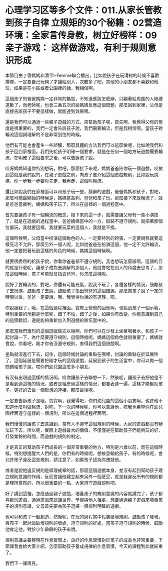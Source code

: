 # 心理学习区等多个文件：011.从家长管教到孩子自律 立规矩的30个秘籍：02营造环境：全家言传身教，树立好榜样：09 亲子游戏： 这样做游戏，有利于规则意识形成

本節目由丁香媽媽和清平I-Femme聯合播出，比如說孩子在玩滑梯的時候不喜歡排隊，一定要自己玩夠了才讓給別人，次數多了吧，其他的小朋友都不喜歡和他玩，如果是在小區或者公園裡的話，我相信啊。

這個孩子的爸爸媽媽一定非常的尷尬，不知道應該怎麼辦，只顧著給周圍的人賠禮道歉了，而老師呢，也會三番五次的給媽媽反應這個問題，那麼回到家裡，父母是直接告訴孩子不要這樣做，就能達到效果嗎。

還是我們可以通過一些親子遊戲的方式，來幫助孩子呢，首先啊，我覺得父母的態度是很重要的，我們一定會告訴孩子說，我們需要輪流，但是我相信啊，當孩子對輪流這個詞理解的不是非常到位的時候。

他們有可能也會產生一些誤解，那麼具體的方法我們可以這麼做呢，比如說我們和孩子回到家裡面，我們先給孩子明確一個要求，就是在任何一個地方玩遊戲需要輪流，在明確了這個要求之後，可以告訴孩子說。

哎呀媽媽知道你特別想玩，對吧，那麼接下來呢，媽媽爸爸陪你玩一個遊戲，哎放到這就是我們說的，在親子遊戲之前，向孩子要介紹這個遊戲規則，比如說玩跳棋，你一步我一步要你先走，我再走，這個叫輪流。

還比如說我們在家裡面可以和孩子玩一些，猜辭的遊戲，爸爸媽媽和孩子，對吧，那麼可能最開始的時候是，媽媽當裁判，爸爸和孩子玩，那麼接下來就輪流了，就是爸爸當裁判，媽媽和孩子玩了，所以在這樣的一個過程當中。

首先要讓孩子有一個輪流的概念，接下來的這一步，就需要讓父母有一些小演技了，就是在遊戲的過程當中，爸爸媽媽當中的一方，假裝不遵守規則，就把著那個位置玩，我就要這樣，我就要玩菜的這個人，我就是不換。

這個時候啊，父母當中扮演這個角色的人，一定要特別的誇張，一定要說我就要這樣死活不允許，那麼另外一個人呢，比如說爸爸在扮演這個，他一定不允許輪流，他一定要把著玩到這樣的角色的時候，媽媽這個時候啊。

就要很委屈的給孩子說，你看你爸爸都不遵守規則，我也想玩怎麼辦啊，這個的目的就是什麼呢，讓孩子成為去調解的那個人，他就會站在別人的角度去思考了，那麼這個時候，孩子可能就會指責爸爸，你怎麼這樣呢。

說好了要輪流的，對吧，你還有可能充氣，說我不玩了，各種各樣的情況，鼓勵孩子去扮演，鼓勵孩子去說，鼓勵孩子指出爸爸的這個錯誤，那麼當孩子說了一定的時間以後，爸爸一定要說，哦，我覺得你說的有道理，嗯。

你說服我了，哦，在這個過程裡面，實際上爸爸的回應啊，也給到孩子一個示範，特別重要的示範是什麼呢，錯了不怕，錯了之後，如果你有改變，你能意識到自己的這個錯誤，還是能夠重新加入到遊戲的隊伍當中的。

那麼當我們激烈的這個遊戲做完以後啊，你們可以在沙發上坐著喝著水，和孩子一起討論一下，為什麼要遵守規則，這個時候呢，媽媽這個角色就很重要了，媽媽就會說，你看吧，剛才你爸沒遵守規則，害得我們這個遊戲啊。

差點就沒進行下去，記住，這個時候討論的重點在哪裡，討論的重點在於延展性了，這個延展是需要把剛才玩的這個遊戲，延展到孩子的生活當中，你可以拋一個問題給孩子說，哎你們幼兒園這麼多小朋友。

有沒有出現過這樣的情況啊，哎你讓孩子去聯想一下，然後呢，讓孩子去把他是不是看到過這樣的情況，或者是經歷過這樣的情況，都要表達一遍，這樣才能幫助孩子，更好的去做一個聯想的連接，那麼最後呢。

一定要告訴孩子是哦，寶寶啊，我覺得吧，你們幼兒園的這個小朋友啊，也許他不知道什麼叫做輪流，對吧，下一次的時候呢，你可以告訴他，嗯我也希望你在幼兒園裡面遵守這樣的一個規則，所以在這個過程裡面啊。

我們慢慢的讓孩子去意識到，當有人不遵守這個規則的時候，大家的遊戲都沒有辦法玩下去，所以呢，實際上遊戲最大的價值，不僅僅是在幫助孩子們能夠玩的好，打發業餘的時間，而遊戲的規則的制定。

才是真正的幫助孩子們成長的一個非常重要的地方，特別是六歲以前，而在這個時候，特別想提醒大人們的是，你們有的時候呢，想故意輸給孩子，有的時候呢，會允許孩子違反這些規則，請注意了，如果孩子認為你遷就他。

或者是說他違反規則是順理成章的話，那麼這個遊戲本身，並沒有起到幫助孩子建立規則意識的作用，反而會讓他建立起來另外一個感受，就是我違反所有的規則都是理所當然的，所以很重要的一點，大家遵守遊戲規則吧。

好了講到這裡，怎麼通過親子遊戲，培養孩子的規則意識的內容就講完了，孩子都喜歡玩遊戲，通過遊戲來認識世界，學習與他人相處，想要通過親子遊戲來培養孩子的規則意識，父母首先要為孩子選擇一個規則明確的遊戲。

也可以和孩子一起創造，然後呢，在玩的過程當中假裝破壞規則，鼓勵孩子發現，與孩子一起討論破壞規則的壞處，遵守規則的好處，當孩子遵守規則的時候，鼓勵他肯定他，對於小年齡段的孩子來說。

規則意識主要體現在作息習慣上，良好的作息習慣對於孩子的成長也非常重要，下節課我會給大家介紹，怎麼幫助孩子養成規律的作息習慣，今天的課程到此就結束了。

我們下一課再見。